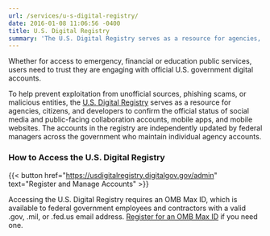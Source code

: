 ```yaml
---
url: /services/u-s-digital-registry/
date: 2016-01-08 11:06:56 -0400
title: U.S. Digital Registry
summary: 'The U.S. Digital Registry serves as a resource for agencies, citizens, and developers to confirm the official status of social media and public-facing collaboration accounts, mobile apps, and mobile websites.'
---
```


Whether for access to emergency, financial or education public services, users need to trust they are engaging with official U.S. government digital accounts.

To help prevent exploitation from unofficial sources, phishing scams, or malicious entities, the [U.S. Digital Registry](https://usdigitalregistry.digitalgov.gov/) serves as a resource for agencies, citizens, and developers to confirm the official status of social media and public-facing collaboration accounts, mobile apps, and mobile websites. The accounts in the registry are independently updated by federal managers across the government who maintain individual agency accounts.

### How to Access the U.S. Digital Registry

{{< button href="https://usdigitalregistry.digitalgov.gov/admin" text="Register and Manage Accounts" >}}

Accessing the U.S. Digital Registry requires an OMB Max ID, which is available to federal government employees and contractors with a valid .gov, .mil, or .fed.us email address. [Register for an OMB Max ID](https://max.omb.gov/maxportal/registrationForm.action) if you need one.
